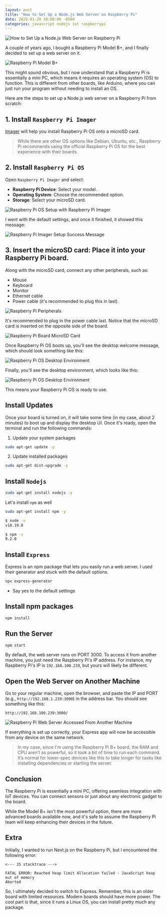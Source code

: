 ```yaml
---
layout: post
title: "How to Set Up a Node.js Web Server on Raspberry Pi"
date: 2025-01-20 10:00:00 -0500
categories: javascript nodejs iot raspberrypi
---
```


![How to Set Up a Node.js Web Server on Raspberry Pi](/assets/three-lessons-learned-2024/banner.png)

A couple of years ago, I bought a Raspberry Pi Model B+, and I finally decided to set up a web server on it.

![Raspberry Pi Model B+](/assets/raspberrypi-nodejs-web-server/raspberrypi-model-bp.png)

This might sound obvious, but I now understand that a Raspberry Pi is essentially a mini PC, which means it requires an operating system (OS) to function. This is different from other boards, like Arduino, where you can just run your program without needing to install an OS.

Here are the steps to set up a Node.js web server on a Raspberry Pi from scratch:

## 1. Install `Raspberry Pi Imager`

[Imager](https://www.raspberrypi.com/software/) will help you install Raspberry Pi OS onto a microSD card.

> While there are other OS options like Debian, Ubuntu, etc., Raspberry Pi recommends using the official Raspberry Pi OS for the best experience with their boards.

## 2. Install `Raspberry Pi OS`

Open `Raspberry Pi Imager` and select:

- **Raspberry Pi Device**: Select your model.
- **Operating System**: Choose the recommended option.
- **Storage**: Select your microSD card.

![Raspberry Pi OS Setup with Raspberry Pi Imager](/assets/raspberrypi-nodejs-web-server/os-setup.png)

I went with the default settings, and once it finished, it showed this message:

![Raspberry Pi Imager Setup Success Message](/assets/raspberrypi-nodejs-web-server/os-setup-success.png)

## 3. Insert the microSD card: Place it into your Raspberry Pi board.

Along with the microSD card, connect any other peripherals, such as:

- Mouse
- Keyboard
- Monitor
- Ethernet cable
- Power cable (it's recommended to plug this in last).

![Raspberry Pi Peripherals](/assets/raspberrypi-nodejs-web-server/raspberrypi-peripherals.png)

It's recommended to plug in the power cable last. Notice that the microSD card is inserted on the opposite side of the board.

![Raspberry Pi Board MicroSD Card](/assets/raspberrypi-nodejs-web-server/raspberrypi-micro-sd-card.png)

Once Raspberry Pi OS boots up, you'll see the desktop welcome message, which should look something like this:

![Raspberry Pi OS Desktop Environment](/assets/raspberrypi-nodejs-web-server/raspberrypi-desktop-welcome.png)

Finally, you'll see the desktop environment, which looks like this:

![Raspberry Pi OS Desktop Environment](/assets/raspberrypi-nodejs-web-server/raspberrypi-desktop.png)

This means your Raspberry Pi OS is ready to use.

## Install Updates

Once your board is turned on, it will take some time (in my case, about 2 minutes) to boot up and display the desktop UI. Once it's ready, open the terminal and run the following commands:

1. Update your system packages

```sh
sudo apt-get update -y
```

2. Update installed packages

```sh
sudo apt-get dist-upgrade -y
```

## Install `Nodejs`

```sh
sudo apt-get install nodejs -y
```

Let's install `npm` as well

```sh
sudo apt-get install npm -y
```

```sh
$ node -v
v18.19.0

$ npm -v
9.2.0
```

## Install `Express`

Express is an npm package that lets you easily run a web server. I used their generator and stuck with the default options.

```sh
npx express-generator
```

- Say yes to the default settings

## Install npm packages

```sh
npm install
```

## Run the Server

```sh
npm start
```

By default, the web server runs on PORT 3000. To access it from another machine, you just need the Raspberry Pi's IP address. For instance, my Raspberry Pi's IP is `192.168.100.239`, but yours will likely be different.

## Open the Web Server on Another Machine

Go to your regular machine, open the browser, and paste the IP and PORT (e.g., `http://192.168.1.239:3000`) in the address bar. You should see something like this:

```
http://192.168.100.239:3000/
```

![Raspberry Pi Web Server Accessed From Another Machine](/assets/raspberrypi-nodejs-web-server/raspberrypi-web-server-ip-port.png)

If everything is set up correctly, your Express app will now be accessible from any device on the same network.

> In my case, since I'm using the Raspberry Pi B+ board, the RAM and CPU aren't as powerful, so it took a bit of time to run each command. It’s normal for lower-spec devices like this to take longer for tasks like installing dependencies or starting the server.

## Conclusion

The Raspberry Pi is essentially a mini PC, offering seamless integration with IoT devices. You can connect sensors or just about any electronic gadget to the board.

While the Model B+ isn't the most powerful option, there are more advanced boards available now, and it's safe to assume the Raspberry Pi team will keep enhancing their devices in the future.

## Extra

Initially, I wanted to run Next.js on the Raspberry Pi, but I encountered the following error:

```
<--- JS stacktrace --->

FATAL ERROR: Reached heap limit Allocation failed - JavaScript heap out of memory
Aborted
```

So, I ultimately decided to switch to Express. Remember, this is an older board with limited resources. Modern boards should have more power. The cool part is that, since it runs a Linux OS, you can install pretty much any package.
